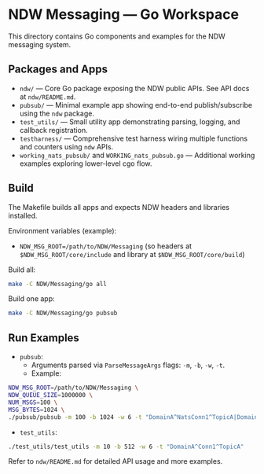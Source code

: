 # NDW Messaging — Go Workspace

This directory contains Go components and examples for the NDW messaging system.

## Packages and Apps

- `ndw/` — Core Go package exposing the NDW public APIs. See API docs at `ndw/README.md`.
- `pubsub/` — Minimal example app showing end-to-end publish/subscribe using the `ndw` package.
- `test_utils/` — Small utility app demonstrating parsing, logging, and callback registration.
- `testharness/` — Comprehensive test harness wiring multiple functions and counters using `ndw` APIs.
- `working_nats_pubsub/` and `WORKING_nats_pubsub.go` — Additional working examples exploring lower-level cgo flow.

## Build

The Makefile builds all apps and expects NDW headers and libraries installed.

Environment variables (example):

- `NDW_MSG_ROOT=/path/to/NDW/Messaging` (so headers at `$NDW_MSG_ROOT/core/include` and library at `$NDW_MSG_ROOT/core/build`)

Build all:

```sh
make -C NDW/Messaging/go all
```

Build one app:

```sh
make -C NDW/Messaging/go pubsub
```

## Run Examples

- `pubsub`:
  - Arguments parsed via `ParseMessageArgs` flags: `-m`, `-b`, `-w`, `-t`.
  - Example:

```sh
NDW_MSG_ROOT=/path/to/NDW/Messaging \
NDW_QUEUE_SIZE=1000000 \
NUM_MSGS=100 \
MSG_BYTES=1024 \
./pubsub/pubsub -m 100 -b 1024 -w 6 -t "DomainA^NatsConn1^TopicA|DomainA^NatsConn1^TopicB"
```

- `test_utils`:

```sh
./test_utils/test_utils -m 10 -b 512 -w 6 -t "DomainA^Conn1^TopicA"
```

Refer to `ndw/README.md` for detailed API usage and more examples.